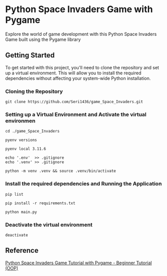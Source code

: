 # Python Space Invaders Game with Pygame

Explore the world of game development with this Python Space Invaders Game built using the Pygame library


## Getting Started
To get started with this project, you'll need to clone the repository and set up a virtual environment. This will allow you to install the required dependencies without affecting your system-wide Python installation.

### Cloning the Repository

    git clone https://github.com/Seri1436/game_Space_Invaders.git

### Setting up a Virtual Environment and Activate the virtual environmen

    cd ./game_Space_Invaders

    pyenv versions

    pyenv local 3.11.6

    echo '.env'  >> .gitignore
    echo '.venv' >> .gitignore

    python -m venv .venv && source .venv/bin/activate

### Install the required dependencies and Running the Application

    pip list

    pip install -r requirements.txt

    python main.py

### Deactivate the virtual environment

    deactivate


## Reference

[Python Space Invaders Game Tutorial with Pygame - Beginner Tutorial (OOP)](https://www.youtube.com/watch?v=PFMoo_dvhyw)
